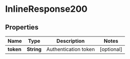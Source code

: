# InlineResponse200

## Properties
Name | Type | Description | Notes
------------ | ------------- | ------------- | -------------
**token** | **String** | Authentication token  |  [optional]

